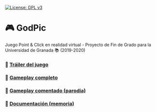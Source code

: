 [![License: GPL v3](https://img.shields.io/badge/License-GPLv3-blue.svg)](https://www.gnu.org/licenses/gpl-3.0)

# :video_game:  GodPic
Juego Point &amp; Click en realidad virtual - Proyecto de Fin de Grado para la Universidad de Granada :books: (2019-2020)

### :movie_camera: [Tráiler del juego](https://youtu.be/dDoTUGG7xKg)
### :movie_camera: [Gameplay completo](https://youtu.be/TFguJMnXS4o)
### :movie_camera: [Gameplay comentado (parodia)](https://youtu.be/utbNkXE8JM0)

### :page_with_curl: [Documentación (memoria)](https://github.com/OMGitsXupi/GodPic/blob/master/Memoria%20TFG.pdf)
